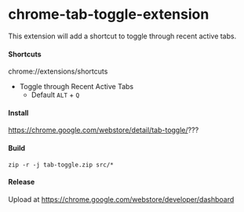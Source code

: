 # chrome-tab-toggle-extension
This extension will add a shortcut to toggle through recent active tabs.

#### Shortcuts
chrome://extensions/shortcuts
* Toggle through Recent Active Tabs
  * Default `ALT` + `Q` 

#### Install
https://chrome.google.com/webstore/detail/tab-toggle/???

#### Build
`zip -r -j tab-toggle.zip src/*`

#### Release
Upload at https://chrome.google.com/webstore/developer/dashboard

